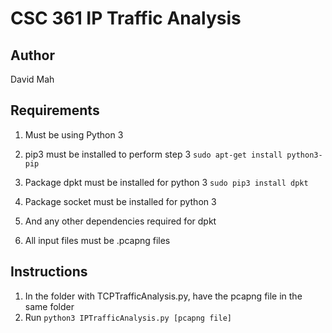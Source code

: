 CSC 361 IP Traffic Analysis
============================

## Author
David Mah

## Requirements
1. Must be using Python 3
2. pip3 must be installed to perform step 3
    `sudo apt-get install python3-pip`

3. Package dpkt must be installed for python 3
    `sudo pip3 install dpkt`

4. Package socket must be installed for python 3
5. And any other dependencies required for dpkt
6. All input files must be .pcapng files

## Instructions
1. In the folder with TCPTrafficAnalysis.py, have the pcapng file in the same folder
2. Run
    `python3 IPTrafficAnalysis.py [pcapng file]`
